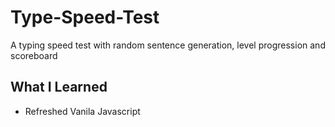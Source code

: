 # Type-Speed-Test
A typing speed test with random sentence generation, level progression and scoreboard
## What I Learned
* Refreshed Vanila Javascript
